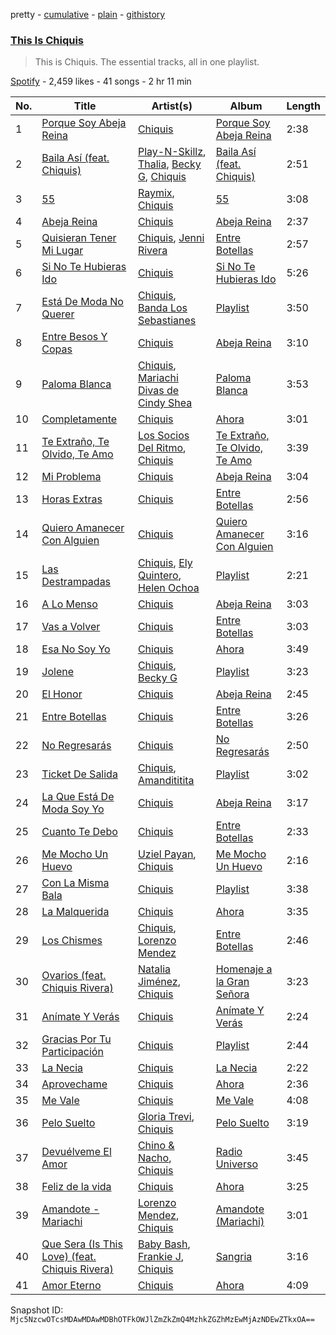pretty - [cumulative](/playlists/cumulative/37i9dQZF1DZ06evO3rsWDS.md) - [plain](/playlists/plain/37i9dQZF1DZ06evO3rsWDS) - [githistory](https://github.githistory.xyz/mackorone/spotify-playlist-archive/blob/main/playlists/plain/37i9dQZF1DZ06evO3rsWDS)

### [This Is Chiquis](https://open.spotify.com/playlist/37i9dQZF1DZ06evO3rsWDS)

> This is Chiquis\. The essential tracks, all in one playlist.

[Spotify](https://open.spotify.com/user/spotify) - 2,459 likes - 41 songs - 2 hr 11 min

| No. | Title | Artist(s) | Album | Length |
|---|---|---|---|---|
| 1 | [Porque Soy Abeja Reina](https://open.spotify.com/track/3jiV4NZbAcQQwcafRVRx5v) | [Chiquis](https://open.spotify.com/artist/5QcHBpoxrY7vx3ulMKEvTS) | [Porque Soy Abeja Reina](https://open.spotify.com/album/57ZrbWvZKwAhde2snJ9MtD) | 2:38 |
| 2 | [Baila Así \(feat\. Chiquis\)](https://open.spotify.com/track/4uZA7hxe5WZiQpOAu9lerj) | [Play\-N\-Skillz](https://open.spotify.com/artist/7MP4jhYmFEgb0AtiOkw55s), [Thalia](https://open.spotify.com/artist/23wEWD21D4TPYiJugoXmYb), [Becky G](https://open.spotify.com/artist/4obzFoKoKRHIphyHzJ35G3), [Chiquis](https://open.spotify.com/artist/5QcHBpoxrY7vx3ulMKEvTS) | [Baila Así \(feat\. Chiquis\)](https://open.spotify.com/album/0SXbEP6U9u9JLzuPVYRIGQ) | 2:51 |
| 3 | [55](https://open.spotify.com/track/2fkTJEDxZm7TrSqcBfPlKm) | [Raymix](https://open.spotify.com/artist/0hHT2BH7XTm3ZdZb6CX064), [Chiquis](https://open.spotify.com/artist/5QcHBpoxrY7vx3ulMKEvTS) | [55](https://open.spotify.com/album/4yYClOIkFf8IgNNkZUhmax) | 3:08 |
| 4 | [Abeja Reina](https://open.spotify.com/track/4tiEfGlJaonFDtSTCvesoj) | [Chiquis](https://open.spotify.com/artist/5QcHBpoxrY7vx3ulMKEvTS) | [Abeja Reina](https://open.spotify.com/album/1iwNDBPZyNFQ04gl7GcmXQ) | 2:37 |
| 5 | [Quisieran Tener Mi Lugar](https://open.spotify.com/track/7gDlXoVYwaafRbz5EHA4FB) | [Chiquis](https://open.spotify.com/artist/5QcHBpoxrY7vx3ulMKEvTS), [Jenni Rivera](https://open.spotify.com/artist/5c4wQaXkNDqSOTjqX4ExAu) | [Entre Botellas](https://open.spotify.com/album/4zUCCBkGr4pRXAlFYtObH2) | 2:57 |
| 6 | [Si No Te Hubieras Ido](https://open.spotify.com/track/4VtVTc9e0oTVZNBqzV7IZd) | [Chiquis](https://open.spotify.com/artist/5QcHBpoxrY7vx3ulMKEvTS) | [Si No Te Hubieras Ido](https://open.spotify.com/album/3v8QrX95YDMi3YBxa1ZKIc) | 5:26 |
| 7 | [Está De Moda No Querer](https://open.spotify.com/track/7aECAo13wkVlY6n2zrN9NF) | [Chiquis](https://open.spotify.com/artist/5QcHBpoxrY7vx3ulMKEvTS), [Banda Los Sebastianes](https://open.spotify.com/artist/0HgICyWHmS6rnl8xWEd0x6) | [Playlist](https://open.spotify.com/album/6JI5RmK9DttfMZTWwVGV4x) | 3:50 |
| 8 | [Entre Besos Y Copas](https://open.spotify.com/track/0PcWZ9IaLl1CARhX1KFmQB) | [Chiquis](https://open.spotify.com/artist/5QcHBpoxrY7vx3ulMKEvTS) | [Abeja Reina](https://open.spotify.com/album/1iwNDBPZyNFQ04gl7GcmXQ) | 3:10 |
| 9 | [Paloma Blanca](https://open.spotify.com/track/0qTmcxa3HhdKEH0wftscnQ) | [Chiquis](https://open.spotify.com/artist/5QcHBpoxrY7vx3ulMKEvTS), [Mariachi Divas de Cindy Shea](https://open.spotify.com/artist/3D5AzlMCW0gCYlNvFANoEd) | [Paloma Blanca](https://open.spotify.com/album/7jGwTVjD5GOy8cUQqhJpsI) | 3:53 |
| 10 | [Completamente](https://open.spotify.com/track/0pLKMaxmAAGf7ZHT9kgwWf) | [Chiquis](https://open.spotify.com/artist/5QcHBpoxrY7vx3ulMKEvTS) | [Ahora](https://open.spotify.com/album/2BqNXoveCYfp7c6DJLSUEO) | 3:01 |
| 11 | [Te Extraño, Te Olvido, Te Amo](https://open.spotify.com/track/0KOk1oIIdfKrRNPSPH29eH) | [Los Socios Del Ritmo](https://open.spotify.com/artist/7bzt5lHL6bzLO3c9mkxNMW), [Chiquis](https://open.spotify.com/artist/5QcHBpoxrY7vx3ulMKEvTS) | [Te Extraño, Te Olvido, Te Amo](https://open.spotify.com/album/6XQpgJ9LkDhEOGumF82Ui7) | 3:39 |
| 12 | [Mi Problema](https://open.spotify.com/track/3yeCINGZ8cCCoIVV5XZfdV) | [Chiquis](https://open.spotify.com/artist/5QcHBpoxrY7vx3ulMKEvTS) | [Abeja Reina](https://open.spotify.com/album/1iwNDBPZyNFQ04gl7GcmXQ) | 3:04 |
| 13 | [Horas Extras](https://open.spotify.com/track/1bGuvf2hlATjmaZyOnC5KI) | [Chiquis](https://open.spotify.com/artist/5QcHBpoxrY7vx3ulMKEvTS) | [Entre Botellas](https://open.spotify.com/album/4zUCCBkGr4pRXAlFYtObH2) | 2:56 |
| 14 | [Quiero Amanecer Con Alguien](https://open.spotify.com/track/06WhFVYHzyibQCeq6veoCN) | [Chiquis](https://open.spotify.com/artist/5QcHBpoxrY7vx3ulMKEvTS) | [Quiero Amanecer Con Alguien](https://open.spotify.com/album/27yiHnaJeHPnLpxNhL9qHd) | 3:16 |
| 15 | [Las Destrampadas](https://open.spotify.com/track/4R791ewd5qMWccXIqjGhJk) | [Chiquis](https://open.spotify.com/artist/5QcHBpoxrY7vx3ulMKEvTS), [Ely Quintero](https://open.spotify.com/artist/1Tgbk6apDUw1Vtg8qusImT), [Helen Ochoa](https://open.spotify.com/artist/7oFVQdInQWD7GQRgWxSiHD) | [Playlist](https://open.spotify.com/album/6JI5RmK9DttfMZTWwVGV4x) | 2:21 |
| 16 | [A Lo Menso](https://open.spotify.com/track/5JVXllbz06BpTbXbCRpplt) | [Chiquis](https://open.spotify.com/artist/5QcHBpoxrY7vx3ulMKEvTS) | [Abeja Reina](https://open.spotify.com/album/1iwNDBPZyNFQ04gl7GcmXQ) | 3:03 |
| 17 | [Vas a Volver](https://open.spotify.com/track/7bPmWk7RrBvfHiuuiWGxLF) | [Chiquis](https://open.spotify.com/artist/5QcHBpoxrY7vx3ulMKEvTS) | [Entre Botellas](https://open.spotify.com/album/4zUCCBkGr4pRXAlFYtObH2) | 3:03 |
| 18 | [Esa No Soy Yo](https://open.spotify.com/track/0KP6ZRIx0ncKnzlm44S1s0) | [Chiquis](https://open.spotify.com/artist/5QcHBpoxrY7vx3ulMKEvTS) | [Ahora](https://open.spotify.com/album/2BqNXoveCYfp7c6DJLSUEO) | 3:49 |
| 19 | [Jolene](https://open.spotify.com/track/1DrCBBXN9gEiMU8ME7Vhpt) | [Chiquis](https://open.spotify.com/artist/5QcHBpoxrY7vx3ulMKEvTS), [Becky G](https://open.spotify.com/artist/4obzFoKoKRHIphyHzJ35G3) | [Playlist](https://open.spotify.com/album/6JI5RmK9DttfMZTWwVGV4x) | 3:23 |
| 20 | [El Honor](https://open.spotify.com/track/3DqgiYt83EiFtzxRgcq7Y5) | [Chiquis](https://open.spotify.com/artist/5QcHBpoxrY7vx3ulMKEvTS) | [Abeja Reina](https://open.spotify.com/album/1iwNDBPZyNFQ04gl7GcmXQ) | 2:45 |
| 21 | [Entre Botellas](https://open.spotify.com/track/08XuJbkDmwrgLdIvZVdPK7) | [Chiquis](https://open.spotify.com/artist/5QcHBpoxrY7vx3ulMKEvTS) | [Entre Botellas](https://open.spotify.com/album/4zUCCBkGr4pRXAlFYtObH2) | 3:26 |
| 22 | [No Regresarás](https://open.spotify.com/track/0VAAJceCGgRX2qRilcAXxe) | [Chiquis](https://open.spotify.com/artist/5QcHBpoxrY7vx3ulMKEvTS) | [No Regresarás](https://open.spotify.com/album/2G0rUhLzTVlJrq07AlF2fB) | 2:50 |
| 23 | [Ticket De Salida](https://open.spotify.com/track/4wUuoBPPWrFvQsaNlrUvIq) | [Chiquis](https://open.spotify.com/artist/5QcHBpoxrY7vx3ulMKEvTS), [Amandititita](https://open.spotify.com/artist/1zvDryyqbfBiK0SojGrndv) | [Playlist](https://open.spotify.com/album/6JI5RmK9DttfMZTWwVGV4x) | 3:02 |
| 24 | [La Que Está De Moda Soy Yo](https://open.spotify.com/track/19BMWaMujDtxIqKqjcbrCM) | [Chiquis](https://open.spotify.com/artist/5QcHBpoxrY7vx3ulMKEvTS) | [Abeja Reina](https://open.spotify.com/album/1iwNDBPZyNFQ04gl7GcmXQ) | 3:17 |
| 25 | [Cuanto Te Debo](https://open.spotify.com/track/2bm3WtYeZKkr2bPp2i9goV) | [Chiquis](https://open.spotify.com/artist/5QcHBpoxrY7vx3ulMKEvTS) | [Entre Botellas](https://open.spotify.com/album/4zUCCBkGr4pRXAlFYtObH2) | 2:33 |
| 26 | [Me Mocho Un Huevo](https://open.spotify.com/track/0YIropGYKGLj4e864f9aPG) | [Uziel Payan](https://open.spotify.com/artist/1mUJ5FdyqTx1UewE6z6imQ), [Chiquis](https://open.spotify.com/artist/5QcHBpoxrY7vx3ulMKEvTS) | [Me Mocho Un Huevo](https://open.spotify.com/album/5ft1SODMyfZ15pYmC2QwwH) | 2:16 |
| 27 | [Con La Misma Bala](https://open.spotify.com/track/39bH2GZGYpB4j6wxtkwLy0) | [Chiquis](https://open.spotify.com/artist/5QcHBpoxrY7vx3ulMKEvTS) | [Playlist](https://open.spotify.com/album/6JI5RmK9DttfMZTWwVGV4x) | 3:38 |
| 28 | [La Malquerida](https://open.spotify.com/track/7uKph8L0mRiqGJLN4Xhx4J) | [Chiquis](https://open.spotify.com/artist/5QcHBpoxrY7vx3ulMKEvTS) | [Ahora](https://open.spotify.com/album/2BqNXoveCYfp7c6DJLSUEO) | 3:35 |
| 29 | [Los Chismes](https://open.spotify.com/track/35Yl1bQCfcWPoTR8BlKgwP) | [Chiquis](https://open.spotify.com/artist/5QcHBpoxrY7vx3ulMKEvTS), [Lorenzo Mendez](https://open.spotify.com/artist/4ZfUIdc5Zm3N4E05eRSGac) | [Entre Botellas](https://open.spotify.com/album/4zUCCBkGr4pRXAlFYtObH2) | 2:46 |
| 30 | [Ovarios \(feat\. Chiquis Rivera\)](https://open.spotify.com/track/044OsAv6c6UqIlIZzw687O) | [Natalia Jiménez](https://open.spotify.com/artist/0j8QSBQZ9MNSGjHr1Vll1R), [Chiquis](https://open.spotify.com/artist/5QcHBpoxrY7vx3ulMKEvTS) | [Homenaje a la Gran Señora](https://open.spotify.com/album/1c0G1Sx9WCmjEc2a49tFEr) | 3:23 |
| 31 | [Anímate Y Verás](https://open.spotify.com/track/5chmay3zgXCR68BrLO7Z7V) | [Chiquis](https://open.spotify.com/artist/5QcHBpoxrY7vx3ulMKEvTS) | [Anímate Y Verás](https://open.spotify.com/album/1LLh2T8rOVxQzcI7LEgYRI) | 2:24 |
| 32 | [Gracias Por Tu Participación](https://open.spotify.com/track/2ZDEjEMO7xaxc7VQau0BOl) | [Chiquis](https://open.spotify.com/artist/5QcHBpoxrY7vx3ulMKEvTS) | [Playlist](https://open.spotify.com/album/6JI5RmK9DttfMZTWwVGV4x) | 2:44 |
| 33 | [La Necia](https://open.spotify.com/track/1b371yl17pbI6dkgShQWsA) | [Chiquis](https://open.spotify.com/artist/5QcHBpoxrY7vx3ulMKEvTS) | [La Necia](https://open.spotify.com/album/5hh9mAtPfxBXZxTZLb5Zup) | 2:22 |
| 34 | [Aprovechame](https://open.spotify.com/track/5hcIERk40cDLq5Ifv4rsFo) | [Chiquis](https://open.spotify.com/artist/5QcHBpoxrY7vx3ulMKEvTS) | [Ahora](https://open.spotify.com/album/2BqNXoveCYfp7c6DJLSUEO) | 2:36 |
| 35 | [Me Vale](https://open.spotify.com/track/2IDLfzhNVnpwlloAZ8IFQG) | [Chiquis](https://open.spotify.com/artist/5QcHBpoxrY7vx3ulMKEvTS) | [Me Vale](https://open.spotify.com/album/6tlZI7LS7Kwk34qfyG5Zcp) | 4:08 |
| 36 | [Pelo Suelto](https://open.spotify.com/track/6YR5NgX4Ecz3H0vvJIfFWV) | [Gloria Trevi](https://open.spotify.com/artist/1Db5GsIoVWYktPoD2nnPZZ), [Chiquis](https://open.spotify.com/artist/5QcHBpoxrY7vx3ulMKEvTS) | [Pelo Suelto](https://open.spotify.com/album/2UHgThFWpfWlZwAZaEzwE8) | 3:19 |
| 37 | [Devuélveme El Amor](https://open.spotify.com/track/2SfvqP7CmfIBct2KxFEnlp) | [Chino & Nacho](https://open.spotify.com/artist/5NS0854TqZQVoRmJKSWtFZ), [Chiquis](https://open.spotify.com/artist/5QcHBpoxrY7vx3ulMKEvTS) | [Radio Universo](https://open.spotify.com/album/6JRDbgNUSL0I38UMocyBS1) | 3:45 |
| 38 | [Feliz de la vida](https://open.spotify.com/track/1hR8dT8YKiUP8gM9XbUa3F) | [Chiquis](https://open.spotify.com/artist/5QcHBpoxrY7vx3ulMKEvTS) | [Ahora](https://open.spotify.com/album/2BqNXoveCYfp7c6DJLSUEO) | 3:25 |
| 39 | [Amandote \- Mariachi](https://open.spotify.com/track/4KgVncUSsThkvPBfMsXyXE) | [Lorenzo Mendez](https://open.spotify.com/artist/4ZfUIdc5Zm3N4E05eRSGac), [Chiquis](https://open.spotify.com/artist/5QcHBpoxrY7vx3ulMKEvTS) | [Amandote \(Mariachi\)](https://open.spotify.com/album/59GDYVDwAI6UNTxEjEQrm6) | 3:01 |
| 40 | [Que Sera \(Is This Love\) \(feat\. Chiquis Rivera\)](https://open.spotify.com/track/39sx6ilqONhi4GbGBlEp16) | [Baby Bash](https://open.spotify.com/artist/12PSlydMSjEHzSCj9X5qv7), [Frankie J](https://open.spotify.com/artist/3sMYEBy0CZFxedcnm9i9hf), [Chiquis](https://open.spotify.com/artist/5QcHBpoxrY7vx3ulMKEvTS) | [Sangria](https://open.spotify.com/album/3va92qGHP3fn8ZU859S4nD) | 3:16 |
| 41 | [Amor Eterno](https://open.spotify.com/track/2Jba4ttLKDiYBW3zqFIHXK) | [Chiquis](https://open.spotify.com/artist/5QcHBpoxrY7vx3ulMKEvTS) | [Ahora](https://open.spotify.com/album/2BqNXoveCYfp7c6DJLSUEO) | 4:09 |

Snapshot ID: `Mjc5NzcwOTcsMDAwMDAwMDBhOTFkOWJlZmZkZmQ4MzhkZGZhMzEwMjAzNDEwZTkxOA==`
